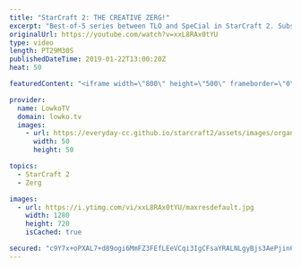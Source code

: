 ```yaml
---
title: "StarCraft 2: THE CREATIVE ZERG!"
excerpt: "Best-of-5 series between TLO and SpeCial in StarCraft 2. Subscribe for more videos: http://lowko.tv/youtube Tempest Trouble: https://goo.gl/JdPKjR  TLO has always been known for his creative playstyle. While nowadays he plays a lot more 'standard' Zerg macro games, he does still show very cool ways of"
originalUrl: https://youtube.com/watch?v=xxL8RAx0tYU
type: video
length: PT29M30S
publishedDateTime: 2019-01-22T13:00:20Z
heat: 50

featuredContent: "<iframe width=\"800\" height=\"500\" frameborder=\"0\" src=\"https://www.youtube.com/embed/xxL8RAx0tYU\" allow=\"accelerometer; autoplay; encrypted-media; gyroscope; picture-in-picture\" allowfullscreen></iframe>"

provider:
  name: LowkoTV
  domain: lowko.tv
  images:
    - url: https://everyday-cc.github.io/starcraft2/assets/images/organizations/lowko.tv-50x50.jpg
      width: 50
      height: 50

topics:
  - StarCraft 2
  - Zerg

images:
  - url: https://i.ytimg.com/vi/xxL8RAx0tYU/maxresdefault.jpg
    width: 1280
    height: 720
    isCached: true

secured: "c9Y7x+oPXAL7+d89ogi6MmFZ3FEfLEeVCqi3IgCFsaYRALNLgyBjs3AePjin6zjQ4ucCKvV3w8kM9Y2CjePuINQjifWFtWOp1X5ZnZJj6Ftx9uOgAWjC7ZKSJGB1QpCbY9oU1Nu7GwErSfM+4xUuc06J9KKQVwOe+KMyjDQojVqiTcMAEDreYi3c5aartOKDM7NZjrn375NsOUOPf85uguF8mJGgoZcInl5Pm5fOnd+tvk7gKgnwpK5ylKHMjO2TndAD5sTOZMzIUOMblevmfwwMjbLHh9Ohz+W1s4KTw636AgHUEJavoA0Tf2dJsr/scVqPtdGPMwmiE0DTPMo2/i2L2evKSxuTGCEOEMJ/msLUlDJ0nry1AKRb2c7b3GloAoKMr8D/3h+oNq8dob8x8vNGSujvTI9RQU8zyQAw1zA=;6H4kyB4442hMsX3dbGFasw=="
---
```


